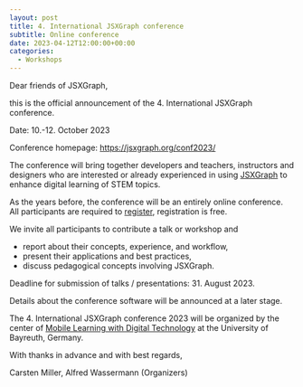 ```yaml
---
layout: post
title: 4. International JSXGraph conference 
subtitle: Online conference
date: 2023-04-12T12:00:00+00:00
categories:
  - Workshops
---
```


Dear friends of JSXGraph,

this is the official announcement of the 4. International JSXGraph conference.

Date: 10.-12. October 2023

Conference homepage: <https://jsxgraph.org/conf2023/>

The conference will bring together developers and teachers, instructors and designers who are interested or already experienced in using [JSXGraph](https://jsxgraph.org) to enhance digital learning of STEM topics.

As the years before, the conference will be an entirely online conference. All participants are required to [register](https://jsxgraph.org/conf2023/registration/), registration is free.

We invite all participants to contribute a talk or workshop and

- report about their concepts, experience, and workflow,
- present their applications and best practices,
- discuss pedagogical concepts involving JSXGraph.

Deadline for submission of talks / presentations: 31. August 2023.

Details about the conference software will be announced at a later stage.

The 4. International JSXGraph conference 2023 will be organized by the center of [Mobile Learning with Digital Technology](https://mobile-learning.uni-bayreuth.de/) at the University of Bayreuth, Germany.

With thanks in advance and with best regards,

Carsten Miller, Alfred Wassermann
(Organizers)


